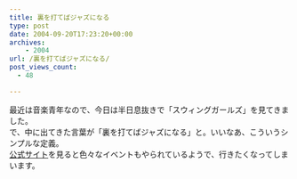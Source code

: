 ```yaml
---
title: 裏を打てばジャズになる
type: post
date: 2004-09-20T17:23:20+00:00
archives:
    - 2004
url: /裏を打てばジャズになる/
post_views_count:
  - 48

---
```

最近は音楽青年なので、今日は半日息抜きで「スウィングガールズ」を見てきました。  
で、中に出てきた言葉が「裏を打てばジャズになる」と。いいなあ、こういうシンプルな定義。  
<a href="http://www.swinggirls.jp/index.html" target="_blank">公式サイト</a>を見ると色々なイベントもやられているようで、行きたくなってしまいます。